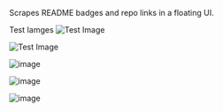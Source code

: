 Scrapes README badges and repo links in a floating UI.

Test Iamges
![Test Image](https://i.ibb.co/LzJxh4qL/testing.png)


![Test Image](https://i.ibb.co/LD5D217b/image.png)


![image](https://github.com/user-attachments/assets/dc895348-f4af-4348-9471-c42b7d2e7bd4)


![image](https://github.com/user-attachments/assets/cf2f8f28-9e31-40e4-b8ed-0494d9c4d17e)


![image](https://github.com/user-attachments/assets/caba1aec-b43a-4977-b02b-ecaa983bf6ce)
